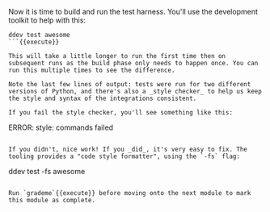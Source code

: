 Now it is time to build and run the test harness. You'll use the development toolkit to help with this:
```
ddev test awesome
```{{execute}}

This will take a little longer to run the first time then on subsequent runs as the build phase only needs to happen once. You can run this multiple times to see the difference.

Note the last few lines of output: tests were run for two different versions of Python, and there's also a _style checker_ to help us keep the style and syntax of the integrations consistent. 

If you fail the style checker, you'll see something like this:
```
ERROR:   style: commands failed
```

If you didn't, nice work! If you _did_, it's very easy to fix. The tooling provides a "code style formatter", using the `-fs` flag:
```
ddev test -fs awesome
```{{execute}}

Run `grademe`{{execute}} before moving onto the next module to mark this module as complete.